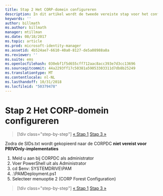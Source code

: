```yaml
---
title: Stap 2 Het CORP-domein configureren
description: In dit artikel wordt de tweede vereiste stap voor het configureren van het CORP-domein beschreven, waarmee een script wordt uitgevoerd nadat het bestand sids.txt is gekopieerd naar CORPDC
keywords: ''
author: billmath
ms.author: billmath
manager: mtillman
ms.date: 08/18/2017
ms.topic: article
ms.prod: microsoft-identity-manager
ms.assetid: 4b524ae7-6610-40a0-8127-de5a08988a8a
ms.reviewer: ''
ms.suite: ems
ms.openlocfilehash: 030ebf1f5d655cff712aac8acc393e7d3cc13696
ms.sourcegitcommit: 44a2293ff17c50381a59053303311d7db8b25249
ms.translationtype: MT
ms.contentlocale: nl-NL
ms.lasthandoff: 10/31/2018
ms.locfileid: "50379478"
---
```

# <a name="step-2-configuring-the-corp-domain"></a>Stap 2 Het CORP-domein configureren

> [!div class="step-by-step"]
> [« Stap 1](sp1-step1-configuring-priv-domain.md)
> [Stap 3 »](sp1-step3-installing-configuring-sql.md)

Zodra de SIDs.txt wordt gekopieerd naar de CORPDC **niet vereist voor PRIVOnly-implementaties**

1. Meld u aan bij CORPDC als administrator
2. Voer PowerShell uit als Administrator
3. cd $env: SYSTEMDRIVE\PAM
4. .\PAMDeployment.ps1
5. Selecteer menuoptie 2 (CORP Forest Configuration)

> [!div class="step-by-step"]
> [« Stap 1](sp1-step1-configuring-priv-domain.md)
> [Stap 3 »](sp1-step3-installing-configuring-sql.md)

